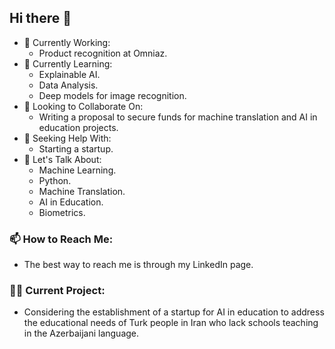 ## Hi there 👋

- 🔭 Currently Working:
  - Product recognition at Omniaz.
- 🌱 Currently Learning:
  - Explainable AI.
  - Data Analysis.
  - Deep models for image recognition.
- 👯 Looking to Collaborate On:
  - Writing a proposal to secure funds for machine translation and AI in education projects.
- 🤔 Seeking Help With:
  - Starting a startup.
- 💬 Let's Talk About:
  - Machine Learning.
  - Python.
  - Machine Translation.
  - AI in Education.
  - Biometrics.
### 📫 How to Reach Me:
  - The best way to reach me is through my LinkedIn page.
### 👨‍🏫 Current Project:
  - Considering the establishment of a startup for AI in education to address the educational needs of Turk people in Iran who lack schools teaching in the Azerbaijani language.


